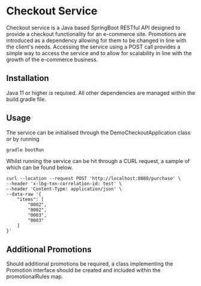 # Checkout Service

Checkout service is a Java based SpringBoot RESTful API designed to provide a checkout functionality for an e-commerce site. 
Promotions are introduced as a dependency allowing for them to be changed in line with the client's needs. 
Accessing the service using a POST call provides a simple way to access the service and to allow for scalability in line with the growth of the e-commerce business.


## Installation

Java 11 or higher is required. All other dependencies are managed within the build.gradle file.

## Usage

The service can be initialised through the DemoCheckoutApplication class or by running
```bash
gradle bootRun
```


Whilst running the service can be hit through a CURL request, a sample of which can be found below. 

```
curl --location --request POST 'http://localhost:8080/purchase' \
--header 'x-lbg-txn-correlation-id: test' \
--header 'Content-Type: application/json' \
--data-raw '{
    "items": [
        "0002",
        "0002",
        "0003",
        "0003"
    ]
}'
```

## Additional Promotions

Should additional promotions be required, a class implementing the Promotion interface should be created and included within the promotionalRules map. 